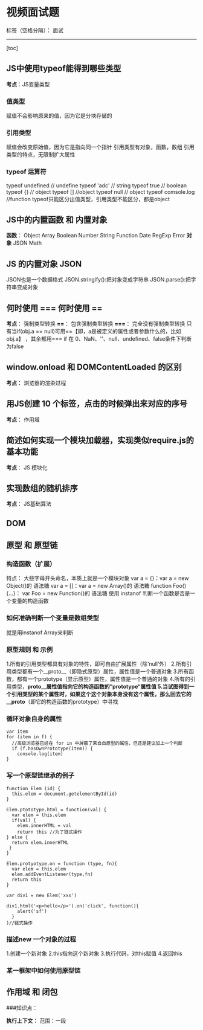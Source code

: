 ﻿# 视频面试题

标签（空格分隔）： 面试

---

[toc]
## JS中使用typeof能得到哪些类型
**考点**：JS变量类型

### 值类型
赋值不会影响原来的值，因为它是分块存储的
### 引用类型
赋值会改变原始值，因为它是指向同一个指针
引用类型有对象，函数，数组
引用类型的特点，无限制扩大属性
### typeof 运算符
typeof undefined // undefine
typeof 'adc' // string
typeof true // boolean
typeof {} // object
typeof [] //object
typeof null // object
typeof comsole.log //function
typeof只能区分出值类型，引用类型不能区分，都是object

## JS中的内置函数 和 内置对象
**函数**：
Object
Array
Boolean
Number
String
Function
Date
RegExp
Error
**对象**
JSON
Math

## JS 的内置对象 JSON
JSON也是一个数据格式
JSON.stringify():把对象变成字符串
JSON.parse():把字符串变成对象

## 何时使用 === 何时使用 ==
**考点**： 强制类型转换
**==**： 包含强制类型转换
**===**： 完全没有强制类型转换
只有当if(obj.a == null)可用==【即，a是被定义的属性或者参数什么的，比如obj.a】 ，其余都用===
if 在 0、NaN、''、null、undefined、false条件下判断为false

## window.onload 和 DOMContentLoaded 的区别
**考点**： 浏览器的渲染过程

## 用JS创建 10 个<a>标签，点击的时候弹出来对应的序号
**考点**： 作用域

## 简述如何实现一个模块加载器，实现类似require.js的基本功能
**考点**： JS 模块化

## 实现数组的随机排序
**考点**： JS基础算法

## DOM

## 原型 和 原型链
### 构造函数（扩展）
特点： 大些字母开头命名，本质上就是一个模块对象
var a = {}：var a = new Object()的 语法糖 
var a = []：var a = new Array()的 语法糖
function Foo(){...}： var Foo = new Function()的 语法糖
使用 instanof 判断一个函数是否是一个变量的构造函数

### 如何准确判断一个变量是数组类型
就是用instanof Array来判断

### 原型规则 和 示例
1.所有的引用类型都具有对象的特性，即可自由扩展属性（除‘null’外）
2.所有引用类型都有一个__proto__（即隐式原型）属性，属性值是一个普通对象
3.所有函数，都有一个prototype（显示原型）属性，属性值是一个普通的对象
4.所有的引用类型，__proto__属性值指向它的构造函数的”prototype“属性值
5.当试图得到一个引用类型的某个属性时，如果这个这个对象本身没有这个属性，那么回去它的__proto__（即它的构造函数的prototype）中寻找

### 循环对象自身的属性

    var item
    for (item in f) {
      //高级浏览器已经在 for in 中屏蔽了来自自原型的属性，但还是建议加上一个判断
      if (f.hasOwnPrototype(item)) {
        console.log(item)
    }


### 写一个原型链继承的例子

    function Elem (id) {
      this.elem = document.getelementById(id)
    }
    
    Elem.ptototype.html = function(val) {
      var elem = this.elem
      if(val) {
        elem.innerHTML = val
        return this //为了链式操作
    } else {
      return elem.innerHTML
     }
    }
    
    Elem.protyotype.on = function (type, fn){
      var elem = this.elem
      elem.addEventListener(type,fn)
      return this
    }
    
    var div1 = new Elem('xxx')
    
    div1.html('<p>hello</p>').on('click', function(){
        alert('sf')
      } 
    )//链式操作



### 描述new 一个对象的过程
1.创建一个新对象
2.this指向这个新对象
3.执行代码，对this赋值
4.返回this

### 某一框架中如何使用原型链

## 作用域 和 闭包
###知识点：

 **执行上下文**：
 范围：一段<script>或者一个函数
 全局：针对一段<script>，在执行之前会先把变量定义、函数声明提出来
 函数：针对一个函数，在执行之前也会先把变量定义，函数声明、this、arguments提出来
 **this**：
 this是要在执行时确认的，定义时时无法确认的
 

 **作用域**
 没有块级作用域，即：
 

    if （true）{
         var num = 2
     }
     console.log(num)
     //如果在java等高级语言中，外面是不可以访问if中的num的，因为if是一个块但js可以
 **作用域链**
 即子作用域和父作用域行程的作用域链，父作用域是在函数定义时规定的，不是函数执行的时候规定的
 **闭包**
 使用场景：
 函数作为返回值
 

    function fn () {
         var  a = 100;
         return function () {
             console.log(a)  //a是自由变量，所以向父级寻找值
         }
     }
     var f1 = fn() //此时f1就是返回的函数
     var a = 200
     f1() //100
     
函数作为参数传递

    function F1() {
        var a = 100;
        return function () {
            console.log(a)
        }
    }
    
    var f1 = F1()
    
    function F2(fn) {
        var a = 200
        fn()//此时是执行fn，而父级作用域是声明时的
    } 
    F2() //100

### 说一下对变量提升的理解
1.变量定义
2.函数声明（声明和表达式的区别）
### 说明this 几种不同的使用场景
this使用场景：
 

> 作为构造函数执行
 作为对象属性执行
 作为普通函数执行
 call apply bind（bind必须是函数表达式的形式，函数声明不可以）
### 创建 10 个<a>标签，点击的时候弹出来对应的序号

    var i, a
    for (i=0;i<10;i++){
        (function(i){
            //函数作用域
            a = document.createElement('a')
            a.innerHTML = i + '<br/>'
            a.addEventListrner('click',function(){
                console.log(i)//自由变量，要去父级查值
            })
            document.body.qppendChild('a')
        })(i)//自执行函数只要定义之后，就会立即执行，不需要认为调用
    }

### 如何理解作用域
1.自由变量
2.作用域链，即自由变量的查找
2.闭包的两个场景
### 实际开发中闭包的应用

    //闭包实际应用中主要用于封装变量，收敛权限
    var isFirstLoad() {
        var _list = []
        return function() {
            if(_list.indexOf(id >= 0) {
                return false
            } else {
                _list.push(id)
                return true
            }
        }
    }
    //使用
    var firstLoad = isFirstLoad()
    firstLoad(10)//true
    firstLoad(10)//false
    //即在函数外边根本不可能修改list的值
    
## 异步和单线程
题目：
### 同步和异步的区别是什么
1.同步会阻塞代码执行，而异步不会
2.alert是同步，setTimeout是异步
### 一个关于setTimeout的笔试题
### 前端使用异步的场景有哪些
知识点：
**什么是异步**
**前端使用异步的场景**
1.定时任务：setTimeout，setInverval
2.网络请求：ajax请求，动态<img>加载
3.事件绑定：addEventListener ('click')
**异步和单线程**
执行异步代码时，会依次执行，当执行到以上三点异步代码时，将异步代码放一边，接着执行，执行完整段代码后，在将放在一边的异步代码拿来执
单线程就是一次只能做一件事

## 其他内容
### 题目：
**获取2017-06-10 格式的日期**

    function formatDate(dt){
        if (!dt) {
            dt = new Date()
        }
        var year = dt.getFullYear()
        var month = dt.getMonth() + 1
        var date = dt.getDate()
        if(month< 10) {
            month = '0' + month
        }
        if(date<10){
            date = '0' + date
        }
        return year + '-' + month  + '-' + data
    }
    var dt = new Date()
    var formatDate = formatDate(dt)
    console.log(formatDate)

**获取随机数，要求是长度一致的字符串格式**

    var random = Math.random()
    var random = random + '0000000000'
    var random = random.slice(1, 10)
    console.log(random)

**写一个能遍历对象和数组的通用forEach 函数**

    function forEach(obj,fn){
        var key
        if(obj instanceof Array){
        obj.forEach(function(item, index){
            console.log(index,item)
        })
        } else {
            for(key in obj){
                console.log(key,obj[key])
            }
        }
    }

### 知识点
**日期函数**
1.Date.now() //获取当前时间毫秒数
2.var dt = new Date() 
3.dt.getTime() //获取毫秒数
4.dt.getFullYear() //年
5.dt.getMonth() //月(0 - 11)
6.dt.getDate() //日（0 - 31）
7.dt.getHours() //小时（0 - 23）
8.dt.getMinute() //分钟（0 - 59）
9.dt.getSeconds() //秒（0 - 59）

**Math**
获取随机数Math.random（），返回0 - 1 之间的随机数

**数组API**
forEach 遍历所以元素
every 判断所有元素是否都符合条件
some 判断是否有至少一个元素符合条件
sort 排序
map 对元素重新组装，生成新数组
filter 过滤符合条件的元素

**对象API**
for in

## 从基础知识到JS-Wed-API
### DOM
**题目**：
1.DOM是哪种基本的数据结构
树
2.DOM操作的常用API有哪些
1.获取Dom节点，以及节点的prototype和Attribute
2.获取父节点，获取子节点
3.新增节点，删除节点
DOM节点的attr 和 property 有何区别
 前者是针对html标签属性的修改和获取，后者是针对js对象属性的修改和获取


**知识点**：
1.DOM本质
html是一种特殊xml
DOM可以理解为浏览器把拿到的html代码，结构化为一个浏览器能识别并且js可操作的一个模型
2.DOM节点操作
**获取DOM节点**
getElementById，querySelectorAll等
**prototype**
js对象上的属性
所有获取的元素都是对象，所以可以扩展属性，例如style，nodename
**Attribute**
getAttribute，setAttribute
获取的是html中的属性
3.DOM结构操作
**新增节点**
createElement（）后appendChild（）
**获取父元素**
parentElement
**获取子元素**
childNode（包含nodeType，nodeName）
**删除节点**
removeChild（）

 知识点
 ### BOM操作
 **题目**：
 如何检测浏览器的类型
 

    var ua = nvigator.userAgent
     var isChrom = ua.indexof('Chrom')
     console.log(isChrom)

 拆解url的各部分
 

    location.href
     location.protocol//'http','https'
     location.host//域名
     location.pathname//路径'/learn/199
     location.search//url中？后面的参数
     location.hash

 
 **粗体文本**
 navigator浏览器：
 var ua = navigator.userAgent浏览器特性
 screen屏幕：width屏幕大小
 location本地：
 location.href
 location.protocol//'http','https'
 location.host//域名
 location.pathname//路径'/learn/199
 location.search//url中？后面的参数
 location.hash
 history历史：
 history.back()//返回
 history.forward()//前进
 
 ## 事件
 **题目**：
 1.编写一个通用的事件监听函数
 2.描述事件冒泡
 3.对于一个无限下拉加载图片的页面，如何给每个图片绑定页面
 
 **知识点**
 1.通用事件绑定
 

    function bindEvent(elem,type,fn){
         elem.addEventListener(type,fn)
     }
     
     var a = document.createElement('a')
     bindEvent(a,'click',function(e){
         e.preventDefault()//阻止默认行为
         alert('clicked')
     })

 2.事件冒泡
 如果子元素上有一个点击事件，父元素上也有一个点击事件，那么子元素上的点击事件就会冒泡到父元素上，如果要阻止事件冒泡，可以用e.stopPropatation()
 3.代理
 代理的优势：
 1.代码简洁
 2.减少浏览器内存占用
 html页面代码：
 

    <div id="div1">
       <a href="#">a1</a>
       <a href="#">a2</a>
       <a href="#">a3</a>
       <a href="#">a4</a>
     </div>
     
js页面代码：

    var div1 = document.getElementById('div1')
    div1.addEventListener('click',function(e){
        var target = e.target//时间代理，获取到真正被点击的元素
        if(target.nodeName === A){
            alert(target,innerHTML)
        }
    })
    
**完善的通用事件绑定函数**

    function bindEvent(elem,type,selector,fn){
        if(fn == null){
            fn = selector
            selector = null
        }
        elem.addEventListener(type,function(e){
            var target
            if(selector){
                target = e.target
                if(target.matches(selector)){
                    //matches（）是说target是否符合selector标签
                    fn.call(target,e)
                }
            } else {
                fn(e)
            }
        })
    }
    
    //使用代理
    bindEvent(div1,'click','a',function(e){
        console.log(this.innerHTML)
        
        //不适用代理
        var a = document.createElement('a')
        bindEvent(div1,'click',function(e){
            console.log(a.innerHTML)
        })
    })
    
## Ajax
**题目**：
1.手动编写一个Ajax，不依赖第三方库
2.跨域的几种实现方法

**知识点**
1.XMLHttpReqest
2.状态吗说明
readyDtate:
0（未初始化）：还没有调用send（）方法
1（载入）：已调用send（），正在发送请求
2（载入完成）：send()方法执行完成，已经接收到全部相应内容
3（交互）：正在解析相应内容
4（完成）响应内容解析完成，可以在客户端调用了

status:
2xx:表示成功处理请求
3xx：需要重定向，浏览器直接跳转
4xx：客户端请求错误
5xx：服务端错误
3.跨域
**什么是跨域**
浏览器有同源策略，不允许ajax访问其他域的接口
跨域条件：协议，域名，端口有一个不同就是跨域
Ajax实现原理：

    var xhr = new XMLHttpRequest()//生成一个对象
    xhr.open("get","/api",false)
    xhr.onreadystatechange = function(){
        //这里是函数异步执行
        if(xhr.readyState == 4) {
            if(xhr.status == 200){
                alert(xhr.responseText)
            }
        }
    }

可以跨域的三个标签
<img>:打点统计，统计网站可能是其他域
<script>，<link>：都可以使用CDN，CDN的域名是其他域名
<script>:用于JSONP
**JSONP**
实现原理：
在script标签里请求地址并加上一个不存在的动态文件地址，如：http://www.sff.sad/ajsd.js,组合成的新地址用来返回一个包含我们需要的数据的callback，我们再定义callback执行
**服务器端设置http hearder**知道即可

### 存储
**题目**：
1.请描述一下cookie,sessionStorage 和 localStorage 的区别
容量
是否会携带到Ajax中
Api的易用性
**知识点**
1.**cookie**
1.本来用于客户端和服务器端通信
2.由于它本身有本地存储的能力，就被“借用”了
3.使用document.cookie = ....获取和修改即可
4.cookie用于存储的缺点：

> 存储量太小，只有4kb
> 所有http请求都带着它，会影响获取资源的xiaol
> 封装的API太简单了，需要我们自己封装才能用document.cookie = ...
2.**sessionStorage 和 localStorage**
它们是专门为存储设计的，因为不会再请求时携带，所以最大容量5M
API易用：localStorage.setItem(key,value);localStorage.getItem(key,value)
而sessionStorage是在容量过大时会自动清理，localStorage不会，所以一般用后者


 



